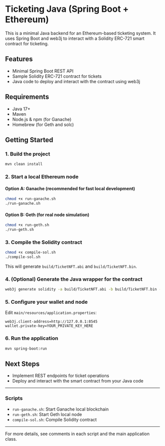 # Ticketing Java (Spring Boot + Ethereum)

This is a minimal Java backend for an Ethereum-based ticketing system. It uses Spring Boot and web3j to interact with a Solidity ERC-721 smart contract for ticketing.

## Features
- Minimal Spring Boot REST API
- Sample Solidity ERC-721 contract for tickets
- Java code to deploy and interact with the contract using web3j

## Requirements
- Java 17+
- Maven
- Node.js & npm (for Ganache)
- Homebrew (for Geth and solc)

## Getting Started

### 1. Build the project
```sh
mvn clean install
```

### 2. Start a local Ethereum node

#### Option A: Ganache (recommended for fast local development)
```sh
chmod +x run-ganache.sh
./run-ganache.sh
```

#### Option B: Geth (for real node simulation)
```sh
chmod +x run-geth.sh
./run-geth.sh
```

### 3. Compile the Solidity contract
```sh
chmod +x compile-sol.sh
./compile-sol.sh
```
This will generate `build/TicketNFT.abi` and `build/TicketNFT.bin`.

### 4. (Optional) Generate the Java wrapper for the contract
```sh
web3j generate solidity -a build/TicketNFT.abi -b build/TicketNFT.bin -o main/java -p com.example.ticketing
```

### 5. Configure your wallet and node
Edit `main/resources/application.properties`:
```
web3j.client-address=http://127.0.0.1:8545
wallet.private-key=YOUR_PRIVATE_KEY_HERE
```

### 6. Run the application
```sh
mvn spring-boot:run
```

## Next Steps
- Implement REST endpoints for ticket operations
- Deploy and interact with the smart contract from your Java code

---

### Scripts
- `run-ganache.sh`: Start Ganache local blockchain
- `run-geth.sh`: Start Geth local node
- `compile-sol.sh`: Compile Solidity contract

---

For more details, see comments in each script and the main application class.
